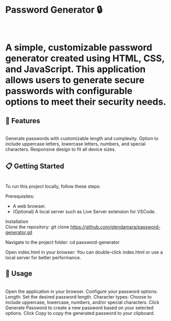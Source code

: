 <h1>Password Generator 🔒<h1> <br>
A simple, customizable password generator created using HTML, CSS, and JavaScript. This application allows users to generate secure passwords with configurable options to meet their security needs.

<h2>🚀 Features </h2> <br>
Generate passwords with customizable length and complexity.
Option to include uppercase letters, lowercase letters, numbers, and special characters.
Responsive design to fit all device sizes.

<h2>📋 Getting Started </h2> <br>
To run this project locally, follow these steps:

Prerequisites:
* A web browser.
* (Optional) A local server such as Live Server extension for VSCode.
  
Installation <br>
Clone the repository:
git clone https://github.com/glendamara/password-generator.git

Navigate to the project folder:
cd password-generator

Open index.html in your browser:
You can double-click index.html or use a local server for better performance.

<h2>🧩 Usage </h2> <br>
Open the application in your browser.
Configure your password options:
Length: Set the desired password length.
Character types: Choose to include uppercase, lowercase, numbers, and/or special characters.
Click Generate Password to create a new password based on your selected options.
Click Copy to copy the generated password to your clipboard.
